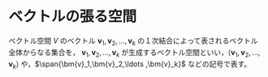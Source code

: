 # ベクトルの張る空間

<div class="def">
<p>

ベクトル空間 $V$ のベクトル $\bm{v}_1,\bm{v}_2,\ldots ,\bm{v}_k$ の１次結合によって表されるベクトル全体からなる集合を， $\bm{v}_1,\bm{v}_2,\ldots ,\bm{v}_k$ が生成するベクトル空間といい，$\langle \bm{v}_1,\bm{v}_2,\ldots ,\bm{v}_k \rangle$ や，$\span{\bm{v}_1,\bm{v}_2,\ldots ,\bm{v}_k}$ などの記号で表す。

</p>
</div>